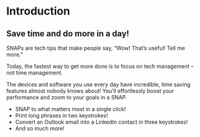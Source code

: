 # Introduction

## Save time and do more in a day! <a id="save-time-and-do-more-in-a-day"></a>

SNAPs are tech tips that make people say, “Wow! That’s useful! Tell me more.”

Today, the fastest way to get more done is to focus on tech management – not time management.

The devices and software you use every day have incredible, time saving features almost nobody knows about! You’ll effortlessly boost your performance and zoom to your goals in a SNAP.

* SNAP to what matters most in a single click!
* Print long phrases in two keystrokes!
* Convert an Outlook email into a LinkedIn contact in three keystrokes!
* And so much more!



